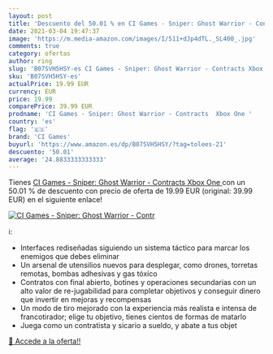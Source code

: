 ```yaml
---
layout: post
title: 'Descuento del 50.01 % en CI Games - Sniper: Ghost Warrior - Contr'
date: 2021-03-04 19:47:37
image: 'https://m.media-amazon.com/images/I/511+dJp4dTL._SL400_.jpg'
comments: true
category: ofertas
author: ring
slug: 'B07SVH5HSY-es CI Games - Sniper: Ghost Warrior - Contracts Xbox One'
sku: 'B07SVH5HSY-es'
actualPrice: 19.99 EUR
currency: EUR
price: 19.99
comparePrice: 39.99 EUR
prodname: 'CI Games - Sniper: Ghost Warrior - Contracts  Xbox One '
country: 'es'
flag: '🇪🇸'
brand: 'CI Games'
buyurl: 'https://www.amazon.es/dp/B07SVH5HSY/?tag=tolees-21'
descuento: '50.01'
average: '24.8833333333333'
---
```


Tienes [CI Games - Sniper: Ghost Warrior - Contracts  Xbox One ](https://www.amazon.es/dp/B07SVH5HSY/?tag=tolees-21) con un 50.01 % de descuento con precio de oferta de 19.99 EUR (original: 39.99 EUR) en el siguiente enlace!

[![CI Games - Sniper: Ghost Warrior - Contr](https://m.media-amazon.com/images/I/511+dJp4dTL._SL400_.jpg)](https://www.amazon.es/dp/B07SVH5HSY/?tag=tolees-21)

ℹ️:

- Interfaces rediseñadas siguiendo un sistema táctico para marcar los enemigos que debes eliminar
- Un arsenal de utensilios nuevos para desplegar, como drones, torretas remotas, bombas adhesivas y gas tóxico
- Contratos con final abierto, botines y operaciones secundarias con un alto valor de re-jugabilidad para completar objetivos y conseguir dinero que invertir en mejoras y recompensas
- Un modo de tiro mejorado con la experiencia más realista e intensa de francotirador; elige tu objetivo, tienes cientos de formas de matarlo
- Juega como un contratista y sicario a sueldo, y abate a tus objet

[🛒 Accede a la oferta!!](https://www.amazon.es/dp/B07SVH5HSY/?tag=tolees-21)

